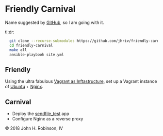 Friendly Carnival
=================

Name suggested by [GitHub][G], so I am going with it.

tl;dr:

``` sh
  git clone --recurse-submodules https://github.com/jhriv/friendly-carnival.git
  cd friendly-carnival
  make all
  ansible-playbook site.yml
```

Friendly
--------

Using the ultra fabulous [Vagrant as Inftastructure][V], set up a Vagrant instance of [Ubuntu][U] + [Nginx][N].

Carnival
--------

- Deploy the [sendfile_test][S] app
- Configure Nginx as a reverse proxy

© 2018 John H. Robinson, IV

[G]: https://github.com/
[N]: https://docs.nginx.com/nginx/admin-guide/installing-nginx/installing-nginx-open-source/
[S]: https://github.com/mcritchlow/sendfile_test
[U]: http://releases.ubuntu.com/bionic/
[V]: https://github.com/jhriv/vagrant-as-infrastructure
